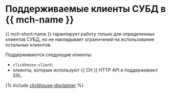 # Поддерживаемые клиенты СУБД в {{ mch-name }}

{{ mch-short-name }} гарантирует работу только для определенных клиентов СУБД, но не накладывает ограничений на использование остальных клиентов.

Поддерживаются следующие клиенты:

- `clickhouse-client`;
- клиенты, которые используют {{ CH }} HTTP API и поддерживают SSL.

{% include [clickhouse-disclaimer](../../_includes/clickhouse-disclaimer.md) %}
